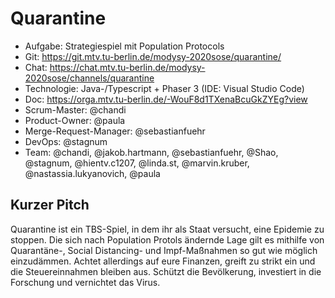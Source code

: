 # Quarantine

* Aufgabe: Strategiespiel mit Population Protocols
* Git: https://git.mtv.tu-berlin.de/modysy-2020sose/quarantine/
* Chat: https://chat.mtv.tu-berlin.de/modysy-2020sose/channels/quarantine
* Technologie: Java-/Typescript + Phaser 3 (IDE: Visual Studio Code)
* Doc: https://orga.mtv.tu-berlin.de/-WouF8d1TXenaBcuGkZYEg?view
* Scrum-Master: @chandi  
* Product-Owner: @paula  
* Merge-Request-Manager: @sebastianfuehr 
* DevOps: @stagnum 
* Team: @chandi, @jakob.hartmann, @sebastianfuehr, @Shao, @stagnum, @hientv.c1207, @linda.st, @marvin.kruber, @nastassia.lukyanovich, @paula 
## Kurzer Pitch
Quarantine ist ein TBS-Spiel, in dem ihr als Staat versucht, eine Epidemie zu stoppen. Die sich nach Population Protols ändernde Lage gilt es mithilfe von Quarantäne-, Social Distancing- und Impf-Maßnahmen so gut wie möglich einzudämmen. Achtet allerdings auf eure Finanzen, greift zu strikt ein und die Steuereinnahmen bleiben aus. Schützt die Bevölkerung, investiert in die Forschung und vernichtet das Virus.